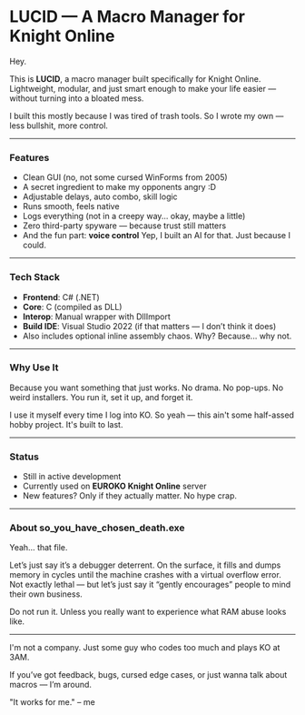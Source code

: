 # LUCID — A Macro Manager for Knight Online

Hey.

This is **LUCID**, a macro manager built specifically for Knight Online. Lightweight, modular, and just smart enough to make your life easier — without turning into a bloated mess.

I built this mostly because I was tired of trash tools. So I wrote my own — less bullshit, more control.

---

### Features

* Clean GUI (no, not some cursed WinForms from 2005)
* A secret ingredient to make my opponents angry :D
* Adjustable delays, auto combo, skill logic
* Runs smooth, feels native
* Logs everything (not in a creepy way... okay, maybe a little)
* Zero third-party spyware — because trust still matters
* And the fun part: **voice control**
  Yep, I built an AI for that. Just because I could.

---

### Tech Stack

* **Frontend**: C# (.NET)
* **Core**: C (compiled as DLL)
* **Interop**: Manual wrapper with DllImport
* **Build IDE**: Visual Studio 2022 (if that matters — I don’t think it does)
* Also includes optional inline assembly chaos. Why? Because... why not.

---

### Why Use It

Because you want something that just works. No drama. No pop-ups. No weird installers. You run it, set it up, and forget it.

I use it myself every time I log into KO. So yeah — this ain't some half-assed hobby project. It's built to last.

---

### Status

* Still in active development
* Currently used on **EUROKO Knight Online** server
* New features? Only if they actually matter. No hype crap.

---

### About so_you_have_chosen_death.exe

Yeah… that file.

Let’s just say it’s a debugger deterrent. On the surface, it fills and dumps memory in cycles until the machine crashes with a virtual overflow error. Not exactly lethal — but let’s just say it “gently encourages” people to mind their own business.

Do not run it.
Unless you really want to experience what RAM abuse looks like.

---

I'm not a company. Just some guy who codes too much and plays KO at 3AM.

If you’ve got feedback, bugs, cursed edge cases, or just wanna talk about macros — I’m around.

"It works for me." – me
